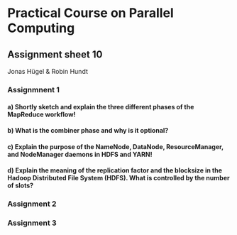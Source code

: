 # Practical Course on Parallel Computing
## Assignment sheet 10
Jonas Hügel & Robin Hundt

### Assignmnent 1

#### a) Shortly sketch and explain the three different phases of the MapReduce workflow!

#### b) What is the combiner phase and why is it optional?

#### c) Explain the purpose of the NameNode, DataNode, ResourceManager, and NodeManager daemons in HDFS and YARN!


#### d) Explain the meaning of the replication factor and the blocksize in the Hadoop Distributed File System (HDFS). What is controlled by the number of slots?



### Assignment 2


### Assignment 3
 